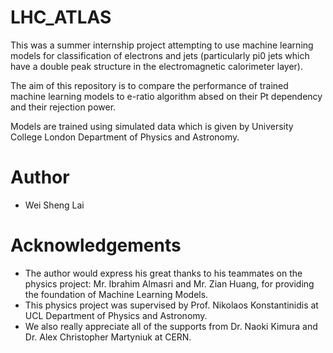 # LHC_ATLAS

This was a summer internship project attempting to use machine learning models for classification of electrons and jets (particularly pi0 jets which have a double peak structure in the electromagnetic calorimeter layer).

The aim of this repository is to compare the performance of trained machine learning models to e-ratio algorithm absed on their Pt dependency and their rejection power.

Models are trained using simulated data which is given by University College London Department of Physics and Astronomy.

# Author
- Wei Sheng Lai 


# Acknowledgements
- The author would express his great thanks to his teammates on the physics project: Mr. Ibrahim Almasri and Mr. Zian Huang, for providing the foundation of Machine Learning Models.
- This physics project was supervised by Prof. Nikolaos Konstantinidis at UCL Department of Physics and Astronomy.
- We also really appreciate all of the supports from Dr. Naoki Kimura and Dr. Alex Christopher Martyniuk at CERN.
